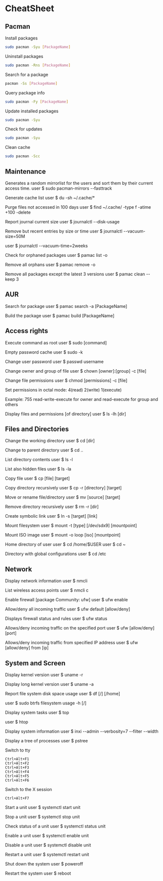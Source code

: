 # CheatSheet

## Pacman

Install packages

```bash
sudo pacman -Syu [PackageName]
```

Uninstall packages

```bash
sudo pacman -Rns [PackageName]
```

Search for a package

```bash
pacman -Ss [PackageName]
```

Query package info

```bash
sudo pacman -Fy [PackageName]
```

Update installed packages

```bash
sudo pacman -Syu
```
Check for updates

```bash
sudo pacman -Syu 
```

Clean cache

```bash
sudo pacman -Scc
```

## Maintenance

Generates a random mirrorlist for the users and sort them by their current access time.
user $ sudo pacman-mirrors --fasttrack

Generate cache list
user $ du -sh ~/.cache/*

Purge files not accessed in 100 days
user $ find ~/.cache/ -type f -atime +100 -delete

Report journal current size
user $ journalctl --disk-usage

Remove but recent entries by size or time
user $ journalctl --vacuum-size=50M

user $ journalctl --vacuum-time=2weeks

Check for orphaned packages
user $ pamac list -o

Remove all orphans
user $ pamac remove -o

Remove all packages except the latest 3 versions
user $ pamac clean --keep 3

## AUR

Search for package
user $ pamac search -a [PackageName]

Build the package
user $ pamac build [PackageName]

## Access rights

Execute command as root
user $ sudo [command]

Empty password cache
user $ sudo -k

Change user password
user $ passwd username

Change owner and group of file
user $ chown [owner]:[group] -c [file]

Change file permissions
user $ chmod [permissions] -c [file]

Set permissions in octal mode: 4(read) 2(write) 1(execute)

Example: 755 read-write-execute for owner and read-execute for group and others

Display files and permissions [of directory]
user $ ls -lh [dir]

## Files and Directories

Change the working directory
user $ cd [dir]

Change to parent directory
user $ cd ..

List directory contents
user $ ls -l

List also hidden files
user $ ls -la

Copy file
user $ cp [file] [target]

Copy directory recursively
user $ cp -r [directory] [target]

Move or rename file/directory
user $ mv [source] [target]

Remove directory recursively
user $ rm -r [dir]

Create symbolic link
user $ ln -s [target] [link]

Mount filesystem
user $ mount -t [type] [/dev/sdx9] [mountpoint]

Mount ISO image
user $ mount -o loop [iso] [mountpoint]

Home directory of user
user $ cd /home/$USER
user $ cd ~

Directory with global configurations
user $ cd /etc

## Network

Display network information
user $ nmcli

List wireless access points
user $ nmcli c

Enable firewall [package Community: ufw]
user $ ufw enable

Allow/deny all incoming traffic
user $ ufw default [allow/deny]

Displays firewall status and rules
user $ ufw status

Allows/deny incoming traffic on the specified port
user $ ufw [allow/deny] [port]

Allows/deny incoming traffic from specified IP address
user $ ufw [allow/deny] from [ip]

## System and Screen

Display kernel version
user $ uname -r

Display long kernel version
user $ uname -a

Report file system disk space usage
user $ df [/] [/home]

user $ sudo btrfs filesystem usage -h [/]

Display system tasks
user $ top

user $ htop

Display system information
user $ inxi --admin --verbosity=7 --filter --width

Display a tree of processes
user $ pstree

Switch to tty

    Ctrl+Alt+F1
    Ctrl+Alt+F2
    Ctrl+Alt+F3
    Ctrl+Alt+F4
    Ctrl+Alt+F5
    Ctrl+Alt+F6

Switch to the X session

    Ctrl+Alt+F7

Start a unit
user $ systemctl start unit

Stop a unit
user $ systemctl stop unit

Check status of a unit
user $ systemctl status unit

Enable a unit
user $ systemctl enable unit

Disable a unit
user $ systemctl disable unit

Restart a unit
user $ systemctl restart unit

Shut down the system
user $ poweroff

Restart the system
user $ reboot
